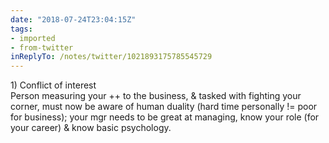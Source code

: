 ```yaml
---
date: "2018-07-24T23:04:15Z"
tags:
- imported
- from-twitter
inReplyTo: /notes/twitter/1021893175785545729
---
```

1\) Conflict of interest\
Person measuring your ++ to the business, &amp; tasked with fighting your corner, must now be aware of human duality \(hard time personally \!= poor for business\); your mgr needs to be great at managing, know your role \(for your career\) &amp; know basic psychology.

